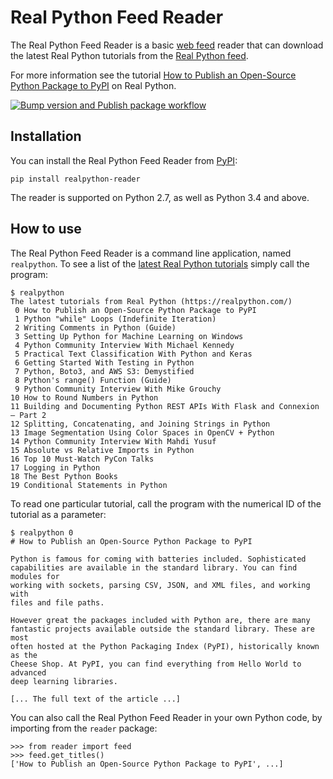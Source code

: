 # Real Python Feed Reader

The Real Python Feed Reader is a basic [web feed](https://en.wikipedia.org/wiki/Web_feed) reader that can download the latest Real Python tutorials from the [Real Python feed](https://realpython.com/contact/#rss-atom-feed).

For more information see the tutorial [How to Publish an Open-Source Python Package to PyPI](https://realpython.com/pypi-publish-python-package/) on Real Python.



[![Bump version and Publish package workflow](https://github.com/tchia04/realpython-reader/actions/workflows/bump-and-publish.yml/badge.svg)](https://github.com/tchia04/realpython-reader/actions/workflows/bump-and-publish.yml)

## Installation

You can install the Real Python Feed Reader from [PyPI](https://pypi.org/project/realpython-reader/):

    pip install realpython-reader

The reader is supported on Python 2.7, as well as Python 3.4 and above.

## How to use

The Real Python Feed Reader is a command line application, named `realpython`. To see a list of the [latest Real Python tutorials](https://realpython.com/) simply call the program:

    $ realpython
    The latest tutorials from Real Python (https://realpython.com/)
     0 How to Publish an Open-Source Python Package to PyPI
     1 Python "while" Loops (Indefinite Iteration)
     2 Writing Comments in Python (Guide)
     3 Setting Up Python for Machine Learning on Windows
     4 Python Community Interview With Michael Kennedy
     5 Practical Text Classification With Python and Keras
     6 Getting Started With Testing in Python
     7 Python, Boto3, and AWS S3: Demystified
     8 Python's range() Function (Guide)
     9 Python Community Interview With Mike Grouchy
    10 How to Round Numbers in Python
    11 Building and Documenting Python REST APIs With Flask and Connexion – Part 2
    12 Splitting, Concatenating, and Joining Strings in Python
    13 Image Segmentation Using Color Spaces in OpenCV + Python
    14 Python Community Interview With Mahdi Yusuf
    15 Absolute vs Relative Imports in Python
    16 Top 10 Must-Watch PyCon Talks
    17 Logging in Python
    18 The Best Python Books
    19 Conditional Statements in Python

To read one particular tutorial, call the program with the numerical ID of the tutorial as a parameter:

    $ realpython 0
    # How to Publish an Open-Source Python Package to PyPI

    Python is famous for coming with batteries included. Sophisticated
    capabilities are available in the standard library. You can find modules for
    working with sockets, parsing CSV, JSON, and XML files, and working with
    files and file paths.

    However great the packages included with Python are, there are many
    fantastic projects available outside the standard library. These are most
    often hosted at the Python Packaging Index (PyPI), historically known as the
    Cheese Shop. At PyPI, you can find everything from Hello World to advanced
    deep learning libraries.

    [... The full text of the article ...]

You can also call the Real Python Feed Reader in your own Python code, by importing from the `reader` package:

    >>> from reader import feed
    >>> feed.get_titles()
    ['How to Publish an Open-Source Python Package to PyPI', ...]





